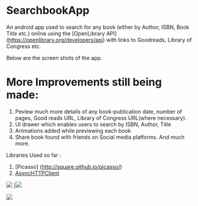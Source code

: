 # SearchbookApp
An android app used to search for any book (either by Author, ISBN, Book Title etc.) online using the [OpenLibrary API] (https://openlibrary.org/developers/api) with links to Goodreads, Library of Congress etc. 

Below are the screen shots of the app. 

# More Improvements still being made:

1.  Peview much more details of any book-publication date, number of pages, Good reads URL, Library of Congress URL(where necessary).
2.  UI drawer which enables users to search by ISBN, Author, Title
3.  Animations added while previewing each book
4.  Share book found with friends on Social media platforms.
And much more.


Libraries Used so far :

1.  [Picasso] (http://square.github.io/picasso/)
2.  [AsyncHTTPClient](https://github.com/loopj/android-async-http)

![](https://github.com/ainaleke/SearchBookApp/blob/master/screenshots/initialsearch_books.PNG) |![](https://github.com/ainaleke/SearchBookApp/blob/master/screenshots/screenshot3.PNG)

![](https://github.com/ainaleke/SearchBookApp/blob/master/screenshots/searchbookappimg1.PNG)
